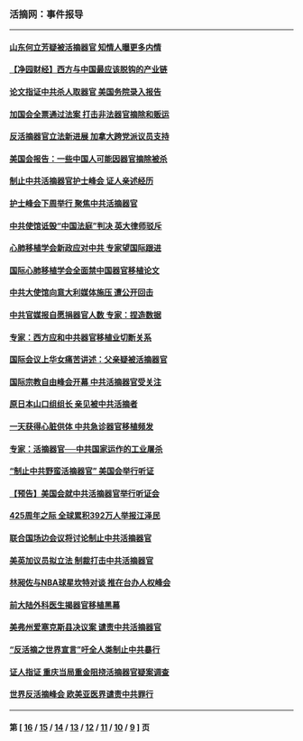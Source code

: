 ### 活摘网：事件报导
---
#### [山东何立芳疑被活摘器官 知情人曝更多内情](../../pages/nf5877/n14047530.md?08120430) 
#### [【净园财经】西方与中国最应该脱钩的产业链](../../pages/nf5877/n14016113.md?08120430) 
#### [论文指证中共杀人取器官 美国务院录入报告](../../pages/nf5877/n13999890.md?08120430) 
#### [加国会全票通过法案 打击非法器官摘除和贩运](../../pages/nf5877/n13884924.md?08120430) 
#### [反活摘器官立法新进展 加拿大跨党派议员支持](../../pages/nf5877/n13876061.md?08120430) 
#### [美国会报告：一些中国人可能因器官摘除被杀](../../pages/nf5877/n13867964.md?08120430) 
#### [制止中共活摘器官护士峰会 证人亲述经历](../../pages/nf5877/n13859007.md?08120430) 
#### [护士峰会下周举行 聚焦中共活摘器官](../../pages/nf5877/n13855418.md?08120430) 
#### [中共使馆诋毁“中国法庭”判决 英大律师驳斥](../../pages/nf5877/n13833945.md?08120430) 
#### [心肺移植学会新政应对中共 专家望国际跟进](../../pages/nf5877/n13829043.md?08120430) 
#### [国际心肺移植学会全面禁中国器官移植论文](../../pages/nf5877/n13827785.md?08120430) 
#### [中共大使馆向意大利媒体施压 遭公开回击](../../pages/nf5877/n13826038.md?08120430) 
#### [中共官媒报自愿捐器官人数 专家：捏造数据](../../pages/nf5877/n13814130.md?08120430) 
#### [专家：西方应和中共器官移植业切断关系](../../pages/nf5877/n13772828.md?08120430) 
#### [国际会议上华女痛苦讲述：父亲疑被活摘器官](../../pages/nf5877/n13771583.md?08120430) 
#### [国际宗教自由峰会开幕 中共活摘器官受关注](../../pages/nf5877/n13769995.md?08120430) 
#### [原日本山口组组长 亲见被中共活摘者](../../pages/nf5877/n13767360.md?08120430) 
#### [一天获得心脏供体 中共急诊器官移植频发](../../pages/nf5877/n13764689.md?08120430) 
#### [专家：活摘器官──中共国家运作的工业屠杀](../../pages/nf5877/n13761178.md?08120430) 
#### [“制止中共野蛮活摘器官” 美国会举行听证](../../pages/nf5877/n13735831.md?08120430) 
#### [【预告】美国会就中共活摘器官举行听证会](../../pages/nf5877/n13732843.md?08120430) 
#### [425周年之际 全球累积392万人举报江泽民](../../pages/nf5877/n13719232.md?08120430) 
#### [联合国场边会议将讨论制止中共活摘器官](../../pages/nf5877/n13656361.md?08120430) 
#### [美英加议员拟立法 制裁打击中共活摘器官](../../pages/nf5877/n13430251.md?08120430) 
#### [林昶佐与NBA球星坎特对谈 推在台办人权峰会](../../pages/nf5877/n13414467.md?08120430) 
#### [前大陆外科医生揭器官移植黑幕](../../pages/nf5877/n13401416.md?08120430) 
#### [美弗州爱塞克斯县决议案 谴责中共活摘器官](../../pages/nf5877/n13320919.md?08120430) 
#### [“反活摘之世界宣言”吁全人类制止中共暴行](../../pages/nf5877/n13259730.md?08120430) 
#### [证人指证 重庆当局重金阻挠活摘器官疑案调查](../../pages/nf5877/n13259127.md?08120430) 
#### [世界反活摘峰会 欧美亚医界谴责中共罪行](../../pages/nf5877/n13253550.md?08120430) 

---
#### 第 [ [16](./16.md?08120430) / [15](./15.md?08120430) / [14](./14.md?08120430) / [13](./13.md?08120430) / [12](./12.md?08120430) / [11](./11.md?08120430) / [10](./10.md?08120430) / [9](./9.md?08120430) ] 页
